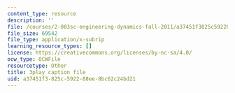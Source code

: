 ```yaml
---
content_type: resource
description: ''
file: /courses/2-003sc-engineering-dynamics-fall-2011/a37451f3825c592288ee8bc62c24bd21_YZ9y4zcfCPs.vtt
file_size: 69542
file_type: application/x-subrip
learning_resource_types: []
license: https://creativecommons.org/licenses/by-nc-sa/4.0/
ocw_type: OCWFile
resourcetype: Other
title: 3play caption file
uid: a37451f3-825c-5922-88ee-8bc62c24bd21
---
```

